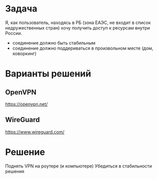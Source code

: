 # Задача
Я, как пользователь, находясь в РБ (зона ЕАЭС, не входит в список недружественных стран) хочу получить доступ к ресурсам внутри России.
- соединение должно быть стабильным
- соединение должно поддериваться в произвольном месте (дом, коворкинг)

# Варианты решений
## OpenVPN
https://openvpn.net/
## WireGuard
https://www.wireguard.com/


# Решение
Поднять VPN на роутере (и компьютере)
Убедиться в стабильности решения
